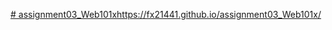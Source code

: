 [# assignment03_Web101x](https://fx21441.github.io/assignment03_Web101x/)https://fx21441.github.io/assignment03_Web101x/

